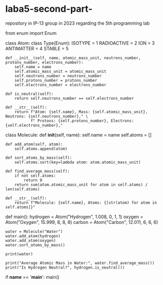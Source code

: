 # laba5-second-part-
repository in ІР-13 group in 2023 regarding the 5th programming lab

from enum import Enum

class Atom:
    class Type(Enum):
        ISOTYPE = 1
        RADIOACTIVE = 2
        ION = 3
        ANTIMATTER = 4
        STABLE = 5

    def __init__(self, name, atomic_mass_unit, neutrons_number, protons_number, electrons_number):
        self.name = name
        self.atomic_mass_unit = atomic_mass_unit
        self.neutrons_number = neutrons_number
        self.protons_number = protons_number
        self.electrons_number = electrons_number

    def is_neutral(self):
        return self.neutrons_number == self.electrons_number

    def __str__(self):
        return f"Atom: {self.name}, Mass: {self.atomic_mass_unit}, Neutrons: {self.neutrons_number}," \
               f" Protons: {self.protons_number}, Electrons: {self.electrons_number},"


class Molecule:
    def __init__(self, name):
        self.name = name
        self.atoms = []

    def add_atom(self, atom):
        self.atoms.append(atom)

    def sort_atoms_by_mass(self):
        self.atoms.sort(key=lambda atom: atom.atomic_mass_unit)

    def find_average_mass(self):
        if not self.atoms:
            return 0
        return sum(atom.atomic_mass_unit for atom in self.atoms) / len(self.atoms)

    def __str__(self):
        return f"Molecule: {self.name}, Atoms: {[str(atom) for atom in self.atoms]}"

def main():
    hydrogen = Atom("Hydrogen", 1.008, 0, 1, 1)
    oxygen = Atom("Oxygen", 15.999, 8, 8, 8)
    carbon = Atom("Carbon", 12.011, 6, 6, 6)

    water = Molecule("Water")
    water.add_atom(hydrogen)
    water.add_atom(oxygen)
    water.sort_atoms_by_mass()

    print(water)

    print("Average Atomic Mass in Water:", water.find_average_mass())
    print("Is Hydrogen Neutral?", hydrogen.is_neutral())

if __name__ == '__main__':
    main()
